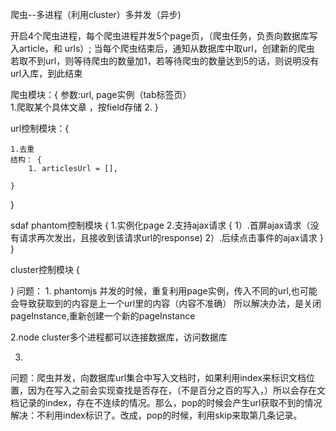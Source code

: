 爬虫--多进程（利用cluster）多并发（异步)

开启4个爬虫进程，每个爬虫进程并发5个page页，（爬虫任务，负责向数据库写入article，和 urls）;
当每个爬虫结束后，通知从数据库中取url，创建新的爬虫
若取不到url，则等待爬虫的数量加1，若等待爬虫的数量达到5的话，则说明没有url入库，到此结束


爬虫模块：{
	参数:url, page实例（tab标签页）	
	1.爬取某个具体文章 ，按field存储
	2.
}

url控制模块：{

	1.去重
	结构： {
		1. articlesUrl = [],
		
	}
}

sdaf
phantom控制模块 {
	1.实例化page
	2.支持ajax请求 {
		1）.首屏ajax请求（没有请求再次发出，且接收到该请求url的response)
		2）.后续点击事件的ajax请求
	}
}

cluster控制模块 {
	
}
问题：
1.
phantomjs 
并发的时候，重复利用page实例，传入不同的url,也可能会导致获取到的内容是上一个url里的内容（内容不准确）
所以解决办法，是关闭pageInstance,重新创建一个新的pageInstance

2.node cluster多个进程都可以连接数据库，访问数据库

3.
问题：爬虫并发，向数据库url集合中写入文档时，如果利用index来标识文档位置，因为在写入之前会实现查找是否存在，（不是百分之百的写入，）所以会存在文档记录的index，存在不连续的情况。那么，pop的时候会产生url获取不到的情况
解决：不利用index标识了。改成，pop的时候，利用skip来取第几条记录。